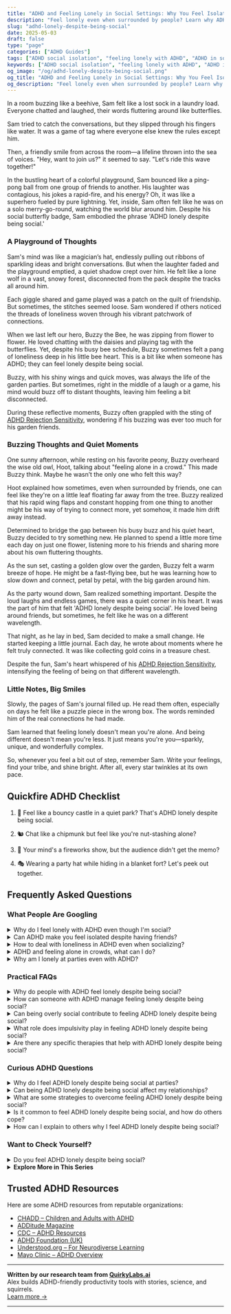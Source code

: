 ```yaml
---
title: "ADHD and Feeling Lonely in Social Settings: Why You Feel Isolated & What to Do"
description: "Feel lonely even when surrounded by people? Learn why ADHD makes connection tricky and discover ways to feel truly seen, heard, and connected."
slug: "adhd-lonely-despite-being-social"
date: 2025-05-03
draft: false
type: "page"
categories: ["ADHD Guides"]
tags: ["ADHD social isolation", "feeling lonely with ADHD", "ADHD in social settings", "managing ADHD loneliness", "adult ADHD social challenges", "ADHD emotional regulation", "connecting with others ADHD"]
keywords: ["ADHD social isolation", "feeling lonely with ADHD", "ADHD in social settings", "managing ADHD loneliness", "adult ADHD social challenges", "ADHD emotional regulation", "connecting with others ADHD"]
og_image: "/og/adhd-lonely-despite-being-social.png"
og_title: "ADHD and Feeling Lonely in Social Settings: Why You Feel Isolated & What to Do"
og_description: "Feel lonely even when surrounded by people? Learn why ADHD makes connection tricky and discover ways to feel truly seen, heard, and connected."
---
```



In a room buzzing like a beehive, Sam felt like a lost sock in a laundry load. Everyone chatted and laughed, their words fluttering around like butterflies.

Sam tried to catch the conversations, but they slipped through his fingers like water. It was a game of tag where everyone else knew the rules except him.

Then, a friendly smile from across the room—a lifeline thrown into the sea of voices. "Hey, want to join us?" it seemed to say. "Let's ride this wave together!"

In the bustling heart of a colorful playground, Sam bounced like a ping-pong ball from one group of friends to another. His laughter was contagious, his jokes a rapid-fire, and his energy? Oh, it was like a superhero fueled by pure lightning. Yet, inside, Sam often felt like he was on a solo merry-go-round, watching the world blur around him. Despite his social butterfly badge, Sam embodied the phrase 'ADHD lonely despite being social.'

### A Playground of Thoughts

Sam's mind was like a magician’s hat, endlessly pulling out ribbons of sparkling ideas and bright conversations. But when the laughter faded and the playground emptied, a quiet shadow crept over him. He felt like a lone wolf in a vast, snowy forest, disconnected from the pack despite the tracks all around him.

Each giggle shared and game played was a patch on the quilt of friendship. But sometimes, the stitches seemed loose. Sam wondered if others noticed the threads of loneliness woven through his vibrant patchwork of connections.

When we last left our hero, Buzzy the Bee, he was zipping from flower to flower. He loved chatting with the daisies and playing tag with the butterflies. Yet, despite his busy bee schedule, Buzzy sometimes felt a pang of loneliness deep in his little bee heart. This is a bit like when someone has ADHD; they can feel lonely despite being social.

Buzzy, with his shiny wings and quick moves, was always the life of the garden parties. But sometimes, right in the middle of a laugh or a game, his mind would buzz off to distant thoughts, leaving him feeling a bit disconnected.

During these reflective moments, Buzzy often grappled with the sting of [ADHD Rejection Sensitivity](/pages/adhd-rejection-sensitivity/), wondering if his buzzing was ever too much for his garden friends.

### Buzzing Thoughts and Quiet Moments

One sunny afternoon, while resting on his favorite peony, Buzzy overheard the wise old owl, Hoot, talking about "feeling alone in a crowd." This made Buzzy think. Maybe he wasn’t the only one who felt this way?

Hoot explained how sometimes, even when surrounded by friends, one can feel like they're on a little leaf floating far away from the tree. Buzzy realized that his rapid wing flaps and constant hopping from one thing to another might be his way of trying to connect more, yet somehow, it made him drift away instead.

Determined to bridge the gap between his busy buzz and his quiet heart, Buzzy decided to try something new. He planned to spend a little more time each day on just one flower, listening more to his friends and sharing more about his own fluttering thoughts.

As the sun set, casting a golden glow over the garden, Buzzy felt a warm breeze of hope. He might be a fast-flying bee, but he was learning how to slow down and connect, petal by petal, with the big garden around him.

As the party wound down, Sam realized something important. Despite the loud laughs and endless games, there was a quiet corner in his heart. It was the part of him that felt 'ADHD lonely despite being social'. He loved being around friends, but sometimes, he felt like he was on a different wavelength.

That night, as he lay in bed, Sam decided to make a small change. He started keeping a little journal. Each day, he wrote about moments where he felt truly connected. It was like collecting gold coins in a treasure chest.

Despite the fun, Sam's heart whispered of his [ADHD Rejection Sensitivity](/pages/adhd-rejection-sensitivity/), intensifying the feeling of being on that different wavelength.

### Little Notes, Big Smiles

Slowly, the pages of Sam's journal filled up. He read them often, especially on days he felt like a puzzle piece in the wrong box. The words reminded him of the real connections he had made.

Sam learned that feeling lonely doesn't mean you're alone. And being different doesn't mean you're less. It just means you're you—sparkly, unique, and wonderfully complex.

So, whenever you feel a bit out of step, remember Sam. Write your feelings, find your tribe, and shine bright. After all, every star twinkles at its own pace.

## Quickfire ADHD Checklist

1. 🎈 Feel like a bouncy castle in a quiet park? That's ADHD lonely despite being social.

2. 🐿️ Chat like a chipmunk but feel like you're nut-stashing alone?

3. 🌌 Your mind's a fireworks show, but the audience didn't get the memo?

4. 🎭 Wearing a party hat while hiding in a blanket fort? Let's peek out together.

## Frequently Asked Questions



### What People Are Googling

<details><summary>Why do I feel lonely with ADHD even though I'm social?</summary><p>It's completely understandable to feel lonely even if you're quite social. With ADHD, you might find that the connections you make aren't as deep or as fulfilling as you'd like, possibly due to difficulties in maintaining attention or following social cues. It's also common to feel like you're not fully "seen" or understood by others, which can enhance feelings of loneliness. Remember, it's okay to seek friendships where you feel genuinely connected and appreciated – these are the kinds of relationships that can truly help alleviate those feelings of loneliness.</p></details>
<details><summary>Can ADHD make you feel isolated despite having friends?</summary><p>Absolutely, feeling isolated even when you have friends is a common experience for many with ADHD. The challenges with communication, maintaining focus in conversations, or struggling with social cues can sometimes make you feel out of sync with others. Remember, you're not alone in this feeling. It might help to share your experiences with your friends or seek out a community that understands what living with ADHD is like.</p></details>
<details><summary>How to deal with loneliness in ADHD even when socializing?</summary><p>Feeling lonely even when you're socializing can be really tough, especially with ADHD. It's important to remember that you're not alone in feeling this way. Sometimes, ADHD can make it hard to feel connected because you might miss social cues or drift in and out of conversations. To help with this, try focusing on smaller, more intimate gatherings where you can engage deeply with a few people rather than feeling lost in a larger group. This can make interactions feel more meaningful and help reduce feelings of loneliness.</p></details>
<details><summary>ADHD and feeling alone in crowds, what can I do?</summary><p>Feeling alone in crowds is a common experience for many with ADHD, and it can be really tough. One helpful approach is to bring along a small, comforting item or a sensory object that can help ground you when things feel overwhelming. Additionally, setting clear plans and boundaries for yourself, such as knowing when and how you can take a break, can make large gatherings feel more manageable. Remember, it’s perfectly okay to step back and take time for yourself when you need it. You're doing great by reaching out and seeking ways to cope!</p></details>
<details><summary>Why am I lonely at parties even with ADHD?</summary><p>Feeling lonely at parties, even when you have ADHD, is more common than you might think. Parties often have a lot going on—loud music, lots of conversations, and groups that seem to already know each other—which can make it hard to connect in meaningful ways, especially when your ADHD might make it challenging to focus or jump into conversations. Remember, it's okay to seek out quieter spaces or smaller groups at the party where it might be easier to engage. And don't forget, finding your comfort zone, where you can truly be yourself, is more important than fitting into every social setting.</p></details>



### Practical FAQs

<details><summary>Why do people with ADHD feel lonely despite being social?</summary><p>It's really common for folks with ADHD to feel lonely, even if they seem super social and outgoing. This can happen because deep connections require consistent follow-through, which can be tricky with ADHD. You might find that while you're great at starting conversations and making acquaintances, the difficulties in managing time and attention can make it hard to deepen those ties. Remember, it’s okay to feel this way, and finding a supportive community or group that understands can really help bridge that lonely feeling.</p></details>
<details><summary>How can someone with ADHD manage feeling lonely despite being social?</summary><p>Feeling lonely, even when you're social, is quite common, especially for those with ADHD. It’s important to acknowledge that the quality of interactions can matter more than the quantity. To enrich your social life, try focusing on activities that genuinely interest you or join groups where you can share a common passion with others. This not only makes socializing more enjoyable but also increases the chances of forming deeper, more meaningful connections. Remember, it's perfectly okay to seek out spaces where you feel understood and valued!</p></details>
<details><summary>Can being overly social contribute to feeling ADHD lonely despite being social?</summary><p>Absolutely, feeling lonely despite being socially active is a common experience for many with ADHD. When you're super social, you might be seeking connections that are truly understanding and supportive, but not always finding them, which can lead to a sense of loneliness. It's important to remember that it's okay to seek deeper, more meaningful interactions where you feel truly seen and heard. Creating space for such meaningful relationships can often help alleviate those feelings of loneliness.</p></details>
<details><summary>What role does impulsivity play in feeling ADHD lonely despite being social?</summary><p>Impulsivity in ADHD can sometimes make social interactions a bit challenging, and I totally get why you might feel lonely even when you're around others. When impulsivity leads to saying or doing things without much thought, it can result in misunderstandings or missed connections with friends, which might make you feel isolated or out of sync. It’s like wanting to be part of the orchestra but feeling like you’re playing a different tune. Remember, it's perfectly okay to have these feelings, and it's great that you're reflecting on your experiences—it's a big step towards finding more harmony in your relationships.</p></details>
<details><summary>Are there any specific therapies that help with ADHD lonely despite being social?</summary><p>Absolutely, feeling lonely despite being social is something many with ADHD experience, and finding the right support can make a big difference. Therapy, especially Cognitive Behavioral Therapy (CBT), can be really beneficial as it helps you tackle feelings of loneliness by changing how you perceive and react to situations. Social skills groups are also a wonderful option, as they provide a structured way to practice interactions and build genuine connections in a supportive environment. Remember, seeking help is a sign of strength, and finding the right therapy can lead to more meaningful relationships and a greater sense of community.</p></details>



### Curious ADHD Questions

<details><summary>Why do I feel ADHD lonely despite being social at parties?</summary><p>Feeling lonely even when you're social at parties is a common experience for many with ADHD. This might happen because the deeper connections and meaningful conversations you crave are hard to find in busy, social settings. Remember, it's okay to seek out one-on-one interactions or smaller groups where you can engage more deeply — these settings might be more conducive to forming the kind of connections that leave you feeling more fulfilled and less lonely. Always be kind to yourself and recognize that your needs for social interaction might look different, and that’s perfectly fine.</p></details>
<details><summary>Can being ADHD lonely despite being social affect my relationships?</summary><p>Absolutely, feeling lonely despite being social is a common experience among many with ADHD. It's important to remember that ADHD can sometimes make it challenging to form deep connections quickly, as it affects communication and emotional regulation. This doesn't mean you're doing anything wrong; it's just a part of the journey. Focusing on building relationships at your own pace and seeking connections where you feel understood and supported can really help alleviate this loneliness.</p></details>
<details><summary>What are some strategies to overcome feeling ADHD lonely despite being social?</summary><p>Feeling lonely even when you're social is really common among those of us with ADHD, and I'm sorry you're experiencing that. It's important to make sure your social activities are truly fulfilling. Try to engage in groups or events that align with your interests or passions, as this can lead to more meaningful connections. Also, consider smaller gatherings where deeper conversations are more likely, and don't be shy about expressing your feelings with trusted friends or a support group. These steps can help bridge the gap between being simply social and feeling genuinely connected.</p></details>
<details><summary>Is it common to feel ADHD lonely despite being social, and how do others cope?</summary><p>Absolutely, feeling lonely despite being social is a common experience among those with ADHD. This often stems from difficulties in forming deep connections or feeling misunderstood by others. Many find solace in connecting with fellow ADHD peers who share similar experiences and challenges. Support groups, either online or in person, can be wonderful spaces to find understanding and camaraderie.</p></details>
<details><summary>How can I explain to others why I feel ADHD lonely despite being social?</summary><p>Absolutely, feeling lonely despite being social is a common experience for those with ADHD, and explaining it can feel a bit daunting. You might start by sharing that even though you enjoy being around others, ADHD can sometimes make it hard to feel deeply connected due to challenges like keeping up with conversations or feeling out of sync. Let them know that your mind might be juggling a thousand thoughts or anxieties, making it tough to fully engage or feel understood. It's like being at a bustling party but feeling a bit on the outside looking in. This honest insight can help others understand your unique experience and foster deeper connections.</p></details>



### Want to Check Yourself?

<details><summary>Do you feel ADHD lonely despite being social?</summary><p>Absolutely, it's not uncommon to feel a sense of loneliness even when you’re quite social! Many people with ADHD experience this because social interactions can sometimes feel superficial or as though they don't fully satisfy the need for deep, meaningful connections. It's important to remember that this feeling is valid and more common than you might think. Finding a community or group where you can share experiences and feelings openly, especially with those who understand ADHD, can be incredibly comforting and enriching.</p></details>

<script type="application/ld+json">
{
  "@context": "https://schema.org",
  "@type": "FAQPage",
  "mainEntity": [
    {
      "@type": "Question",
      "name": "Why do I feel lonely with ADHD even though I'm social?",
      "acceptedAnswer": {
        "@type": "Answer",
        "text": "It's completely understandable to feel lonely even if you're quite social. With ADHD, you might find that the connections you make aren't as deep or as fulfilling as you'd like, possibly due to difficulties in maintaining attention or following social cues. It's also common to feel like you're not fully \"seen\" or understood by others, which can enhance feelings of loneliness. Remember, it's okay to seek friendships where you feel genuinely connected and appreciated \u2013 these are the kinds of relationships that can truly help alleviate those feelings of loneliness."
      }
    },
    {
      "@type": "Question",
      "name": "Can ADHD make you feel isolated despite having friends?",
      "acceptedAnswer": {
        "@type": "Answer",
        "text": "Absolutely, feeling isolated even when you have friends is a common experience for many with ADHD. The challenges with communication, maintaining focus in conversations, or struggling with social cues can sometimes make you feel out of sync with others. Remember, you're not alone in this feeling. It might help to share your experiences with your friends or seek out a community that understands what living with ADHD is like."
      }
    },
    {
      "@type": "Question",
      "name": "How to deal with loneliness in ADHD even when socializing?",
      "acceptedAnswer": {
        "@type": "Answer",
        "text": "Feeling lonely even when you're socializing can be really tough, especially with ADHD. It's important to remember that you're not alone in feeling this way. Sometimes, ADHD can make it hard to feel connected because you might miss social cues or drift in and out of conversations. To help with this, try focusing on smaller, more intimate gatherings where you can engage deeply with a few people rather than feeling lost in a larger group. This can make interactions feel more meaningful and help reduce feelings of loneliness."
      }
    },
    {
      "@type": "Question",
      "name": "ADHD and feeling alone in crowds, what can I do?",
      "acceptedAnswer": {
        "@type": "Answer",
        "text": "Feeling alone in crowds is a common experience for many with ADHD, and it can be really tough. One helpful approach is to bring along a small, comforting item or a sensory object that can help ground you when things feel overwhelming. Additionally, setting clear plans and boundaries for yourself, such as knowing when and how you can take a break, can make large gatherings feel more manageable. Remember, it\u2019s perfectly okay to step back and take time for yourself when you need it. You're doing great by reaching out and seeking ways to cope!"
      }
    },
    {
      "@type": "Question",
      "name": "Why am I lonely at parties even with ADHD?",
      "acceptedAnswer": {
        "@type": "Answer",
        "text": "Feeling lonely at parties, even when you have ADHD, is more common than you might think. Parties often have a lot going on\u2014loud music, lots of conversations, and groups that seem to already know each other\u2014which can make it hard to connect in meaningful ways, especially when your ADHD might make it challenging to focus or jump into conversations. Remember, it's okay to seek out quieter spaces or smaller groups at the party where it might be easier to engage. And don't forget, finding your comfort zone, where you can truly be yourself, is more important than fitting into every social setting."
      }
    }
  ]
}
</script>
<script type="application/ld+json">
{
  "@context": "https://schema.org",
  "@type": "Article",
  "author": {
    "@type": "Person",
    "name": "QuirkyLabs",
    "url": "https://quirkylabs.ai/about"
  },
  "headline": "ADHD lonely despite being social: \"Feel Seen: Conquer 'ADHD Lonely' in a Crowded Room!\"",
  "mainEntityOfPage": "https://blog.quirkylabs.ai/pages/adhd-lonely-despite-being-social/",
  "datePublished": "2025-05-03"
}
</script>
<script type="application/ld+json">
{
  "@context": "https://schema.org",
  "@type": "BreadcrumbList",
  "itemListElement": [
    {
      "@type": "ListItem",
      "position": 1,
      "name": "Home",
      "item": "https://quirkylabs.ai/"
    },
    {
      "@type": "ListItem",
      "position": 2,
      "name": "Blog",
      "item": "https://blog.quirkylabs.ai/"
    },
    {
      "@type": "ListItem",
      "position": 3,
      "name": "ADHD lonely despite being social: \"Feel Seen: Conquer 'ADHD Lonely' in a Crowded Room!\"",
      "item": "https://blog.quirkylabs.ai/pages/adhd-lonely-despite-being-social/"
    }
  ]
}
</script>

<details>
<summary><strong>Explore More in This Series</strong></summary>

- [Adhd Social Burnout](/pages/adhd-social-burnout/)
- [Adhd Rejection Sensitivity](/pages/adhd-rejection-sensitivity/)
- [Adhd Loneliness In Relationships](/pages/adhd-loneliness-in-relationships/)
- [Adhd Fear Of Being Too Much](/pages/adhd-fear-of-being-too-much/)
- [Adhd No One Understands Me](/pages/adhd-no-one-understands-me/)
- [Adhd Fear Of Disconnection](/pages/adhd-fear-of-disconnection/)
- [Adhd Feel Alone](/pages/adhd-feel-alone/)
- [Adhd Social Anxiety Layer](/pages/adhd-social-anxiety-layer/)
</details>



## Trusted ADHD Resources

Here are some ADHD resources from reputable organizations:

- [CHADD – Children and Adults with ADHD](https://chadd.org)
- [ADDitude Magazine](https://www.additudemag.com)
- [CDC – ADHD Resources](https://www.cdc.gov/ncbddd/adhd)
- [ADHD Foundation (UK)](https://www.adhdfoundation.org.uk)
- [Understood.org – For Neurodiverse Learning](https://www.understood.org)
- [Mayo Clinic – ADHD Overview](https://www.mayoclinic.org/diseases-conditions/adhd)


---

**Written by our research team from [QuirkyLabs.ai](https://quirkylabs.ai)**  
Alex builds ADHD-friendly productivity tools with stories, science, and squirrels.  
[Learn more →](https://quirkylabs.ai)

---